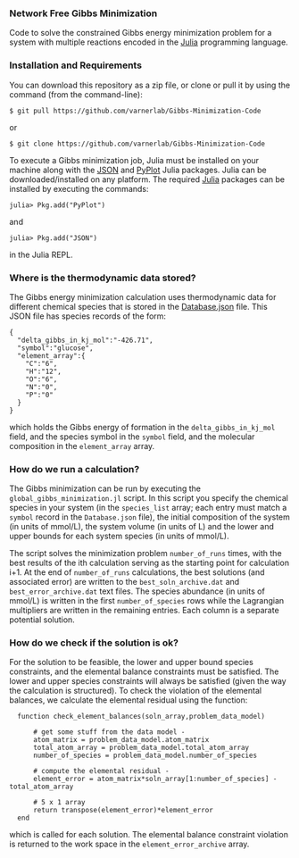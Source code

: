 ### Network Free Gibbs Minimization
Code to solve the constrained Gibbs energy minimization problem for a system with multiple reactions encoded in the [Julia](https://julialang.org) programming language.

### Installation and Requirements
You can download this repository as a zip file, or clone or pull it by using the command (from the command-line):

	$ git pull https://github.com/varnerlab/Gibbs-Minimization-Code

or

	$ git clone https://github.com/varnerlab/Gibbs-Minimization-Code

To execute a Gibbs minimization job, Julia must be installed on your machine along with the [JSON](https://github.com/JuliaIO/JSON.jl) and
[PyPlot](https://github.com/JuliaPy/PyPlot.jl) Julia packages. Julia can be downloaded/installed on any platform.
The required [Julia](http://julialang.org) packages can be installed by executing the commands:

	julia> Pkg.add("PyPlot")

and

	julia> Pkg.add("JSON")

in the Julia REPL.

### Where is the thermodynamic data stored?
The Gibbs energy minimization calculation uses thermodynamic data for different chemical species that is stored in the [Database.json](https://github.com/varnerlab/Gibbs-Minimization-Code/blob/master/data/Database.json) file.
This JSON file has species records of the form:

    {
      "delta_gibbs_in_kj_mol":"-426.71",
      "symbol":"glucose",
      "element_array":{
        "C":"6",
        "H":"12",
        "O":"6",
        "N":"0",
        "P":"0"
      }
    }

which holds the Gibbs energy of formation in the ``delta_gibbs_in_kj_mol`` field, and the species symbol in the ``symbol`` field, and the
molecular composition in the ``element_array`` array.

### How do we run a calculation?
The Gibbs minimization can be run by executing the ``global_gibbs_minimization.jl`` script. In this script you specify the chemical species in your system
(in the ``species_list`` array; each entry must match a ``symbol`` record in the ``Database.json`` file), the initial composition of the system (in units of mmol/L),
the system volume (in units of L) and the lower and upper bounds for each system species (in units of mmol/L).

The script solves the minimization problem ``number_of_runs`` times, with the best results of the ith calculation serving as the starting point for
calculation i+1. At the end of ``number_of_runs`` calculations, the best solutions (and associated error) are written to the ``best_soln_archive.dat`` and
``best_error_archive.dat`` text files. The species abundance (in units of mmol/L) is written in the first ``number_of_species`` rows
while the Lagrangian multipliers are written in the remaining entries. Each column is a separate potential solution.

### How do we check if the solution is ok?
For the solution to be feasible, the lower and upper bound species constraints, and the elemental balance constraints must be satisfied.
The lower and upper species constraints will always be satisfied (given the way the calculation is structured).
To check the violation of the elemental balances, we calculate the elemental residual using the function:


      function check_element_balances(soln_array,problem_data_model)

          # get some stuff from the data model -
          atom_matrix = problem_data_model.atom_matrix
          total_atom_array = problem_data_model.total_atom_array
          number_of_species = problem_data_model.number_of_species

          # compute the elemental residual -
          element_error = atom_matrix*soln_array[1:number_of_species] - total_atom_array

          # 5 x 1 array
          return transpose(element_error)*element_error
      end


which is called for each solution. The elemental balance constraint violation is returned to the work space in the ``element_error_archive`` array.
